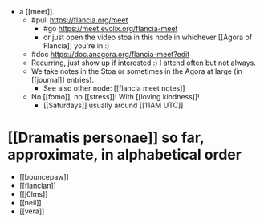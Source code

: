 - a [[meet]].
  - #pull https://flancia.org/meet
	- #go https://meet.evolix.org/flancia-meet
    - or just open the video stoa in this node in whichever [[Agora of Flancia]] you're in :)
  - #doc https://doc.anagora.org/flancia-meet?edit
  - Recurring, just show up if interested :) I attend often but not always.
  - We take notes in the Stoa or sometimes in the Agora at large (in [[journal]] entries).
    - See also other node: [[flancia meet notes]]
  - No [[fomo]], no [[stress]]! With [[loving kindness]]!
	- [[Saturdays]] usually around [[11AM UTC]]

# [[Dramatis personae]] so far, approximate, in alphabetical order

- [[bouncepaw]]
- [[flancian]]
- [[j0lms]]
- [[neil]]
- [[vera]]
